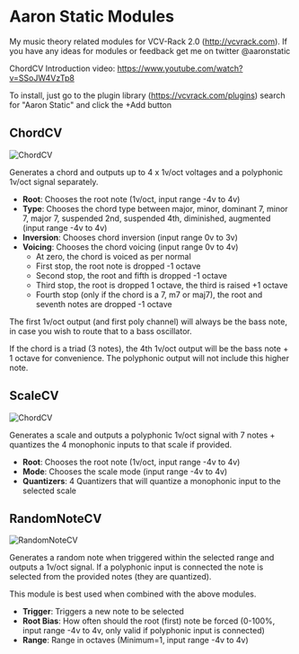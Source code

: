 # Aaron Static Modules
My music theory related modules for VCV-Rack 2.0 (http://vcvrack.com). If you have any ideas for modules or feedback get me on twitter @aaronstatic

ChordCV Introduction video: https://www.youtube.com/watch?v=SSoJW4VzTp8

To install, just go to the plugin library (https://vcvrack.com/plugins) search for "Aaron Static" and click the +Add button

## ChordCV
![ChordCV](https://i.imgur.com/pdB5wFX.png "ChordCV")

Generates a chord and outputs up to 4 x 1v/oct voltages and a polyphonic 1v/oct signal separately.

* **Root**: Chooses the root note (1v/oct, input range -4v to 4v)
* **Type**: Chooses the chord type between major, minor, dominant 7, minor 7, major 7, suspended 2nd, suspended 4th, diminished, augmented (input range -4v to 4v)
* **Inversion**: Chooses chord inversion (input range 0v to 3v)
* **Voicing**: Chooses the chord voicing (input range 0v to 4v)
  * At zero, the chord is voiced as per normal
  * First stop, the root note is dropped -1 octave
  * Second stop, the root and fifth is dropped -1 octave
  * Third stop, the root is dropped 1 octave, the third is raised +1 octave
  * Fourth stop (only if the chord is a 7, m7 or maj7), the root and seventh notes are dropped -1 octave

The first 1v/oct output (and first poly channel) will always be the bass note, in case you wish to route that to a bass oscillator.

If the chord is a triad (3 notes), the 4th 1v/oct output will be the bass note + 1 octave for convenience. The polyphonic output will not include this higher note.

## ScaleCV
![ChordCV](https://i.imgur.com/z52Qqil.jpg "ScaleCV")

Generates a scale and outputs a polyphonic 1v/oct signal with 7 notes + quantizes the 4 monophonic inputs to that scale if provided.

* **Root**: Chooses the root note (1v/oct, input range -4v to 4v)
* **Mode**: Chooses the scale mode (input range -4v to 4v)
* **Quantizers**: 4 Quantizers that will quantize a monophonic input to the selected scale

## RandomNoteCV
![RandomNoteCV](https://i.imgur.com/5rybov5.jpg "RandomNoteCV")

Generates a random note when triggered within the selected range and outputs a 1v/oct signal. If a polyphonic input is connected the note is selected from the provided notes (they are quantized).

This module is best used when combined with the above modules.

* **Trigger**: Triggers a new note to be selected
* **Root Bias**: How often should the root (first) note be forced (0-100%, input range -4v to 4v, only valid if polyphonic input is connected)
* **Range**: Range in octaves (Minimum=1, input range -4v to 4v)
